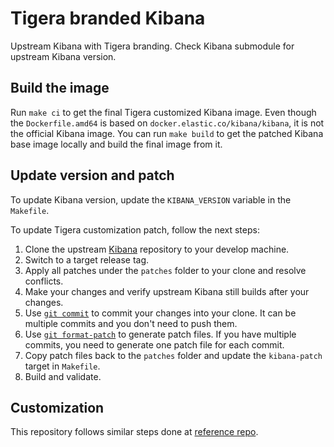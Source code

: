 # Tigera branded Kibana

Upstream Kibana with Tigera branding. Check Kibana submodule for upstream Kibana version.

## Build the image

Run `make ci` to get the final Tigera customized Kibana image. Even though the `Dockerfile.amd64` is based on `docker.elastic.co/kibana/kibana`, it is not the official Kibana image. You can run `make build` to get the patched Kibana base image locally and build the final image from it.

## Update version and patch

To update Kibana version, update the `KIBANA_VERSION` variable in the `Makefile`.

To update Tigera customization patch, follow the next steps:

1. Clone the upstream [Kibana](https://github.com/elastic/kibana) repository to your develop machine.
2. Switch to a target release tag.
3. Apply all patches under the `patches` folder to your clone and resolve conflicts.
4. Make your changes and verify upstream Kibana still builds after your changes.
5. Use [`git commit`](https://git-scm.com/docs/git-commit) to commit your changes into your clone. It can be multiple commits and  you don't need to push them.
6. Use [`git format-patch`](https://git-scm.com/docs/git-format-patch) to generate patch files. If you have multiple commits, you need to generate one patch file for each commit.
7. Copy patch files back to the `patches` folder and update the `kibana-patch` target in `Makefile`.
8. Build and validate.

## Customization

This repository follows similar steps done at [reference repo](https://github.com/Gradiant/dockerized-kibana).
